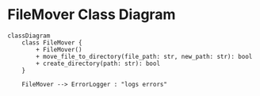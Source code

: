 # FileMover Class Diagram

```mermaid
classDiagram
    class FileMover {
        + FileMover()
        + move_file_to_directory(file_path: str, new_path: str): bool
        + create_directory(path: str): bool
    }

    FileMover --> ErrorLogger : "logs errors"
```
